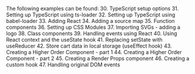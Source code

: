 The following examples can be found:
30. TypeScript setup options
31. Setting up TypeScript using ts-loader
32. Setting up TypeScript using babel-loader
33. Adding React
34. Adding a source map
35. Function components
36. Setting up CSS Modules
37. Importing SVGs - adding a logo
38. Class components
39. Handling events using React
40. Using React context and the useState hook
41. Replacing setState with useReducer
42. Store cart data in local storage (useEffect hook)
43. Creating a Higher Order Component - part 1
44. Creating a Higher Order Component - part 2
45. Creating a Render Props component
46. Creating a custom hook
47. Handling original DOM events

